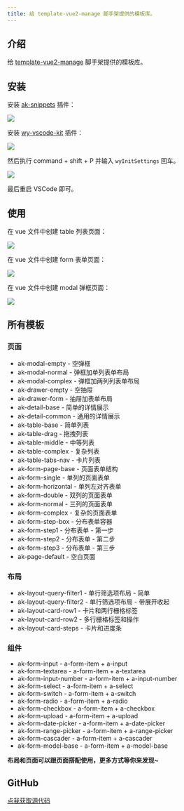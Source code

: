 ```yaml
---
title: 给 template-vue2-manage 脚手架提供的模板库。
---
```



## 介绍

给 [template-vue2-manage](/docs/template-vue2-manage.html) 脚手架提供的模板库。


## 安装

安装 [ak-snippets](https://marketplace.visualstudio.com/items?itemName=wytxer.ak-snippets) 插件：

<div class="image-box">
  <img src="/docs/ak-snippets.png" />
</div>

安装 [wy-vscode-kit](https://github.com/wytxer/wy-vscode-kit) 插件：

<div class="image-box">
  <img src="/docs/wy-vscode-kit.jpg" />
</div>

然后执行 command + shift + P 并输入 `wyInitSettings` 回车。

<div class="image-box">
  <img src="/docs/tv2mt-use-command.png" />
</div>

最后重启 VSCode 即可。


## 使用

在 vue 文件中创建 table 列表页面：

<div class="image-box">
  <img src="/docs/tv2mt-use-page-table.jpg" />
</div>

在 vue 文件中创建 form 表单页面：

<div class="image-box">
  <img src="/docs/tv2mt-use-page-form.png" />
</div>

在 vue 文件中创建 modal 弹框页面：

<div class="image-box">
  <img src="/docs/tv2mt-use-page-modal.png" />
</div>


## 所有模板

### 页面

- ak-modal-empty - 空弹框
- ak-modal-normal - 弹框加单列表单布局
- ak-modal-complex - 弹框加两列列表单布局
- ak-drawer-empty - 空抽屉
- ak-drawer-form - 抽屉加表单布局
- ak-detail-base - 简单的详情展示
- ak-detail-common - 通用的详情展示
- ak-table-base - 简单列表
- ak-table-drag - 拖拽列表
- ak-table-middle - 中等列表
- ak-table-complex - 复杂列表
- ak-table-tabs-nav - 卡片列表
- ak-form-page-base - 页面表单结构
- ak-form-single - 单列的页面表单
- ak-form-horizontal - 单列左对齐表单
- ak-form-double - 双列的页面表单
- ak-form-normal - 三列的页面表单
- ak-form-complex - 复杂的页面表单
- ak-form-step-box - 分布表单容器
- ak-form-step1 - 分布表单 - 第一步
- ak-form-step2 - 分布表单 - 第二步
- ak-form-step3 - 分布表单 - 第三步
- ak-page-default - 空白页面

### 布局

- ak-layout-query-filter1 - 单行筛选项布局 - 简单
- ak-layout-query-filter2 - 单行筛选项布局 - 带展开收起
- ak-layout-card-row1 - 卡片和两行栅格标签
- ak-layout-card-row2 - 多行栅格标签和操作
- ak-layout-card-steps - 卡片和进度条

### 组件

- ak-form-input - a-form-item + a-input
- ak-form-textarea - a-form-item + a-textarea
- ak-form-input-number - a-form-item + a-input-number
- ak-form-select - a-form-item + a-select
- ak-form-switch - a-form-item + a-switch
- ak-form-radio - a-form-item + a-radio
- ak-form-checkbox - a-form-item + a-checkbox
- ak-form-upload - a-form-item + a-upload
- ak-form-date-picker - a-form-item + a-date-picker
- ak-form-range-picker - a-form-item + a-range-picker
- ak-form-cascader - a-form-item + a-cascader
- ak-form-model-base - a-form-item + a-model-base

**布局和页面可以跟页面搭配使用，更多方式等你来发现~**


## GitHub

[点我获取源代码](https://github.com/wytxer/template-vue2-manage/tree/main/src/views/template)
